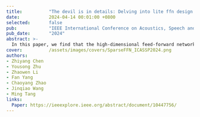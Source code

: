 ```yaml
---
title:          "The devil is in details: Delving into lite ffn design for vision transformers"
date:           2024-04-14 00:01:00 +0800
selected:       false
pub:            "IEEE International Conference on Acoustics, Speech and Signal Processing 2024"
pub_date:       "2024"
abstract: >-
  In this paper, we find that the high-dimensional feed-forward networks occupies much computation cost in vision transformers. To this end, we introduce a lightweight, plug-and-play substitute, SparseFFN, that can reduce complexity in both channel and spatial dimension. SparseFFN can effectively reduce model complexity in a broad spectrum of vision models.
cover:          /assets/images/covers/SparseFFN_ICASSP2024.png
authors:
- Zhiyang Chen
- Yousong Zhu
- Zhaowen Li
- Fan Yang
- Chaoyang Zhao
- Jinqiao Wang
- Ming Tang
links:
  Paper: https://ieeexplore.ieee.org/abstract/document/10447756/
---
```

